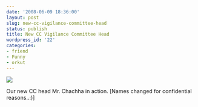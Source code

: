 ```yaml
---
date: '2008-06-09 18:36:00'
layout: post
slug: new-cc-vigilance-committee-head
status: publish
title: New CC Vigilance Committee Head
wordpress_id: '22'
categories:
- friend
- Funny
- orkut
---
```


  


[![](http://4.bp.blogspot.com/_BQ0a8k-GX20/SE0kmAfAmsI/AAAAAAAABFY/nlyaqg902Os/s320/photo-1.jpg)](http://4.bp.blogspot.com/_BQ0a8k-GX20/SE0kmAfAmsI/AAAAAAAABFY/nlyaqg902Os/s1600-h/photo-1.jpg)  


Our new CC head Mr. Chachha in action. [Names changed for confidential reasons..:)]
